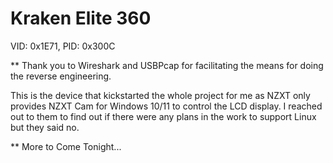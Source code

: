 # Kraken Elite 360
VID: 0x1E71, PID: 0x300C

** Thank you to Wireshark and USBPcap for facilitating the means for doing the reverse engineering.

This is the device that kickstarted the whole project for me as NZXT only provides NZXT Cam for Windows 10/11 to control the LCD display.  I reached out to them to find out if there were any plans in the work to support Linux but they said no.<br>

** More to Come Tonight...
